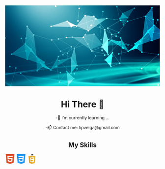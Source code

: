 ![Cover](https://github.com/LipDesigns/LipDesigns/blob/main/img/285823f61c7ed73.jpg)

<h1 align=center>Hi There 👋</h1>

<p align=center>-🌱 I’m currently learning ... </p>

<p align=center>-📫 Contact me: lipveiga@gmail.com </p>

<h2 align=center>My Skills</h2>

<div dipslay=flex, flex-direction=column>
        <img src="img/html5.png">
        <img src="img/css-3.png">
        <img src="img/javascript.png">
</div>
